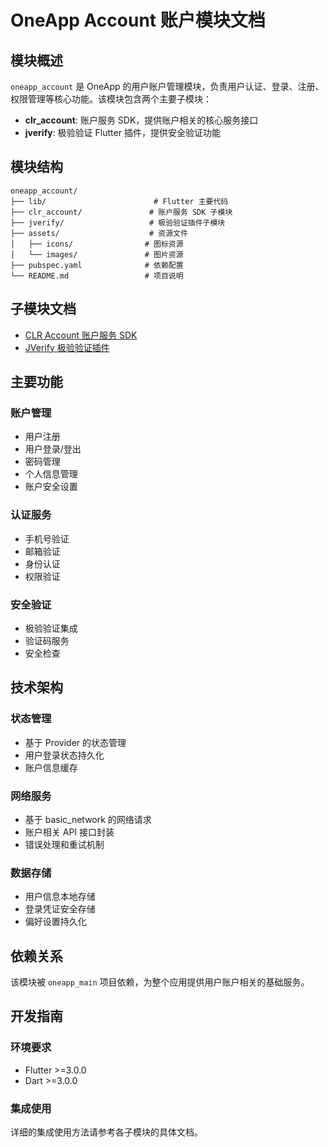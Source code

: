 # OneApp Account 账户模块文档

## 模块概述

`oneapp_account` 是 OneApp 的用户账户管理模块，负责用户认证、登录、注册、权限管理等核心功能。该模块包含两个主要子模块：

- **clr_account**: 账户服务 SDK，提供账户相关的核心服务接口
- **jverify**: 极验验证 Flutter 插件，提供安全验证功能

## 模块结构

```
oneapp_account/
├── lib/                        # Flutter 主要代码
├── clr_account/               # 账户服务 SDK 子模块
├── jverify/                   # 极验验证插件子模块
├── assets/                    # 资源文件
│   ├── icons/                # 图标资源
│   └── images/               # 图片资源
├── pubspec.yaml              # 依赖配置
└── README.md                 # 项目说明
```

## 子模块文档

- [CLR Account 账户服务 SDK](./clr_account.md)
- [JVerify 极验验证插件](./jverify.md)

## 主要功能

### 账户管理
- 用户注册
- 用户登录/登出
- 密码管理
- 个人信息管理
- 账户安全设置

### 认证服务
- 手机号验证
- 邮箱验证
- 身份认证
- 权限验证

### 安全验证
- 极验验证集成
- 验证码服务
- 安全检查

## 技术架构

### 状态管理
- 基于 Provider 的状态管理
- 用户登录状态持久化
- 账户信息缓存

### 网络服务
- 基于 basic_network 的网络请求
- 账户相关 API 接口封装
- 错误处理和重试机制

### 数据存储
- 用户信息本地存储
- 登录凭证安全存储
- 偏好设置持久化

## 依赖关系

该模块被 `oneapp_main` 项目依赖，为整个应用提供用户账户相关的基础服务。

## 开发指南

### 环境要求
- Flutter >=3.0.0
- Dart >=3.0.0

### 集成使用
详细的集成使用方法请参考各子模块的具体文档。
